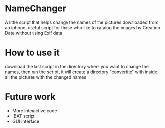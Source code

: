 # NameChanger
A little script that helps change the names of the pictures downloaded from an iphone,  useful script for those who like to catalog the images by Creation Date without using Exif data
# How to use it
download the last script in the directory where you want to change the names, then run the script, it will create a directory "convertito" with inside all the pictures with the changed names
# Future work
- More interactive code
- .BAT script
- GUI interface
